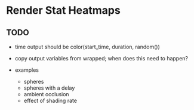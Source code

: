 Render Stat Heatmaps
====================


TODO
----

- time output should be color(start_time, duration, random())
- copy output variables from wrapped; when does this need to happen?

- examples
  - spheres
  - spheres with a delay
  - ambient occlusion
  - effect of shading rate

